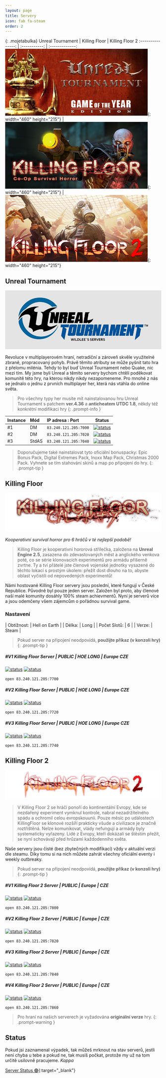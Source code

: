 ```yaml
---
layout: page
title: Servery
icon: fab fa-steam
order: 2
---
```


<style>
table.mojetabulka th, table.mojetabulka td {
  width: 33.3333%;
}
</style>

{: .mojetabulka}
Unreal Tournament | Killing Floor | Killing Floor 2
:---------------: | :-----------: | :-------------:
[![ut-head](/img/page/ut-header.jpg)](#unreal-tournament){: width="460" height="215"} | [![kf-head](/img/page/kf-header.jpg)](#killing-floor){: width="460" height="215"} | [![kf2-head](/img/page/kf2-header.jpg)](#killing-floor-2){: width="460" height="215"}

## Unreal Tournament

[![ut-srv](/img/page/ut-srv.png)](#unreal-tournament)

Revoluce v multiplayerovém hraní, netradiční a zároveň skvěle využitelné zbraně, propracovaný pohyb. Právě těmito atributy se může pyšnit tato hra z přelomu milénia. Tehdy to byl buď Unreal Tournament nebo Quake, nic mezi tím.
My jsme byli Unreal a těmito servery bychom chtěli poděkovat komunitě této hry, na kterou nikdy nikdy nezapomeneme.
Pro mnohé z nás se jednalo o jednu z prvních multiplayer her, která nás vtáhla do online světa.

> Pro všechny typy her musíte mít nainstalovanou hru Unreal Tournament s patchem **ver.4.36** a **anticheatem UTDC 1.8**, někdy též konkrétní modifikaci hry
{: .prompt-info }

| Instance | Mód | IP adresa : Port | Status | 
| :- | :- | :------ | :------: |
| #1 | DM | `83.240.121.205:7000` | [![status](https://uptime.maxxx.cz/api/badge/4/status?style=flat-square)](#unreal-tournament) |
| #2 | DM | `83.240.121.205:7020` | [![status](https://uptime.maxxx.cz/api/badge/5/status?style=flat-square)](#unreal-tournament) |
| #3 | StdAS | `83.240.121.205:7040` | [![status](https://uptime.maxxx.cz/api/badge/6/status?style=flat-square)](#unreal-tournament) |

> Doporučujeme také nainstalovat tyto oficiální bonuspacky: Epic Bonus Pack, Digital Extremes Pack, Inoxx Map Pack, Christmas 2000 Pack. Vyhnete se tím stahování skinů a map po připojení do hry.
{: .prompt-tip }

## Killing Floor

[![kf-srv](/img/page/kf-srv.png)](#killing-floor)

*Kooperativní survival horror pro 6 hráčů v té nejlepší podobě!*

> Killing Floor je kooperativní hororová střílečka, založena na __Unreal Engine 2.5__, zasazena do zdevastovaných měst a anglického venkova poté, co se série klonovacích experimentů pro armádu příšerně zvrtne.
Ty a tví přátelé jste členové vojenské jednotky vysazené do těchto lokací s prostým úkolem: přežít dost dlouho na to, abyste oblast vyčistili od nepovedených experimentů!

Námi hostované Killing Floor servery jsou poslední, které fungují v České Republice. Původně byl pouze jeden server. Založen byl proto, aby členové naší malé komunity dosáhly 100% steam achievmentů. Nyní je serverů více a jsou odemčeny všem zájemcům o pořádnou survival game.

### Nastavení

| Obtížnost:   | Hell on Earth |
| Délka:       | Long          |
| Počet Slotů: | 6             |
| Verze:       | Steam         |

> Pokud server na připojení neodpovídá, __použijte příkaz (v konzoli hry)__
{: .prompt-tip }

##### #V1 Killing Floor Server | PUBLIC | HOE LONG | Europe CZE 

 [![status](https://uptime.maxxx.cz/api/badge/7/status?style=flat-square)](#v1-killing-floor-server--public--hoe-long--europe-cze) [![status](https://uptime.maxxx.cz/api/badge/7/ping?style=flat-square)](#v1-killing-floor-server--public--hoe-long--europe-cze)

```console
open 83.240.121.205:7700
```

##### #V2 Killing Floor Server | PUBLIC | HOE LONG | Europe CZE 

[![status](https://uptime.maxxx.cz/api/badge/8/status?style=flat-square)](#v2-killing-floor-server--public--hoe-long--europe-cze) [![status](https://uptime.maxxx.cz/api/badge/8/ping?style=flat-square)](#v2-killing-floor-server--public--hoe-long--europe-cze)

```console
open 83.240.121.205:7720
```

##### #V3 Killing Floor Server | PUBLIC | HOE LONG | Europe CZE

[![status](https://uptime.maxxx.cz/api/badge/9/status?style=flat-square)](#v3-killing-floor-server--public--hoe-long--europe-cze) [![status](https://uptime.maxxx.cz/api/badge/9/ping?style=flat-square)](#v3-killing-floor-server--public--hoe-long--europe-cze)

```console
open 83.240.121.205:7740
```

## Killing Floor 2

[![kf2-srv](/img/page/kf2-srv.png)](#killing-floor-2)

> V Killing Floor 2 se hráči ponoří do kontinentální Evropy, kde se nezdařený experiment vymknul kontrole, nabral nezadržitelného spádu a ochromil celou evropskouunii. Pouze měsíc po událostech KillingFloor se klonové rozšíří prakticky všude a civilizace je značně roztříštěná. Nelze komunikovat, vlády nefungují a armády byly systematicky vyřazeny. Lidé z Evropy, kteří dokázali se štěstím přežít, se nyní schovávají před hrůzami každodenního světa.

Naše servery jsou čisté (bez zbytečných modifikací) vždy v aktuální verzi dle steamu. Díky tomu si na nich můžete zahrát všechny oficiální eventy i weekly outbreaky.

> Pokud server na připojení neodpovídá, __použijte příkaz (v konzoli hry)__
{: .prompt-tip }

##### #V1 Killing Floor 2 Server | PUBLIC | Europe | CZE

[![status](https://uptime.maxxx.cz/api/badge/10/status?style=flat-square)](#v1-killing-floor-2-server--public--europe--cze) [![status](https://uptime.maxxx.cz/api/badge/10/ping?style=flat-square)](#v1-killing-floor-2-server--public--europe--cze)

```console
open 83.240.121.205:7800
```

##### #V2 Killing Floor 2 Server | PUBLIC | Europe | CZE

[![status](https://uptime.maxxx.cz/api/badge/11/status?style=flat-square)](#v2-killing-floor-2-server--public--europe--cze) [![status](https://uptime.maxxx.cz/api/badge/11/ping?style=flat-square)](#v2-killing-floor-2-server--public--europe--cze)

```console
open 83.240.121.205:7820
```

##### #V3 Killing Floor 2 Server | PUBLIC | Europe | CZE

[![status](https://uptime.maxxx.cz/api/badge/12/status?style=flat-square)](#v3-killing-floor-2-server--public--europe--cze) [![status](https://uptime.maxxx.cz/api/badge/12/ping?style=flat-square)](#v3-killing-floor-2-server--public--europe--cze)

```console
open 83.240.121.205:7840
```

##### #V4 Killing Floor 2 Server | PUBLIC | Europe | CZE

[![status](https://uptime.maxxx.cz/api/badge/13/status?style=flat-square)](#v4-killing-floor-2-server--public--europe--cze) [![status](https://uptime.maxxx.cz/api/badge/13/ping?style=flat-square)](#v4-killing-floor-2-server--public--europe--cze)

```console
open 83.240.121.205:7860
```

> Pro hraní na našich serverech je vyžadována __originální verze__ hry.
{: .prompt-warning }

## Status

Pokud jsi zaznamenal výpadek, tak můžeš mrknout na stav serverů, jestli není chyba u tebe a pokud ne, tak musíš počkat, protože my už na tom určitě usilovně pracujeme. *Kappa* 

[Server Status 🟢](https://uptime.maxxx.cz/status/srv){:target="_blank"}